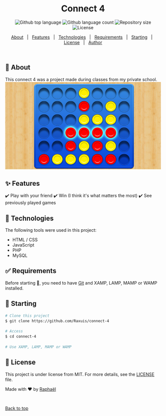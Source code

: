 <h1 align="center">Connect 4</h1>

<p align="center">
  <img alt="Github top language" src="https://img.shields.io/github/languages/top/Raxuis/connect-4?color=56BEB8">

  <img alt="Github language count" src="https://img.shields.io/github/languages/count/Raxuis/connect-4?color=56BEB8">

  <img alt="Repository size" src="https://img.shields.io/github/repo-size/Raxuis/connect-4?color=56BEB8">

  <img alt="License" src="https://img.shields.io/github/license/Raxuis/connect-4?color=56BEB8">

  <!-- <img alt="Github issues" src="https://img.shields.io/github/issues/Raxuis/connect-4?color=56BEB8" /> -->

  <!-- <img alt="Github forks" src="https://img.shields.io/github/forks/Raxuis/connect-4?color=56BEB8" /> -->

  <!-- <img alt="Github stars" src="https://img.shields.io/github/stars/Raxuis/connect-4?color=56BEB8" /> -->
</p>

<!-- Status -->

<!-- <h4 align="center"> 
	🚧  Connect 4 🚀 Under construction...  🚧
</h4> 

<hr> -->

<p align="center">
  <a href="#dart-about">About</a> &#xa0; | &#xa0; 
  <a href="#sparkles-features">Features</a> &#xa0; | &#xa0;
  <a href="#rocket-technologies">Technologies</a> &#xa0; | &#xa0;
  <a href="#white_check_mark-requirements">Requirements</a> &#xa0; | &#xa0;
  <a href="#checkered_flag-starting">Starting</a> &#xa0; | &#xa0;
  <a href="#memo-license">License</a> &#xa0; | &#xa0;
  <a href="https://github.com/Raxuis" target="_blank">Author</a>
</p>

<br>

## :dart: About ##

This connect 4 was a project made during classes from my private school.<br>
![Game cover](assets/connect-4-pic.jpeg)

## :sparkles: Features ##

:heavy_check_mark: Play with your friend
:heavy_check_mark: Win (I think it's what matters the most)
:heavy_check_mark: See previously played games

## :rocket: Technologies ##

The following tools were used in this project:

- HTML / CSS
- JavaScript
- PHP
- MySQL

## :white_check_mark: Requirements ##

Before starting :checkered_flag:, you need to have [Git](https://git-scm.com) and XAMP, LAMP, MAMP or WAMP installed.

## :checkered_flag: Starting ##

```bash
# Clone this project
$ git clone https://github.com/Raxuis/connect-4

# Access
$ cd connect-4

# Use XAMP, LAMP, MAMP or WAMP
```

## :memo: License ##

This project is under license from MIT. For more details, see the [LICENSE](LICENSE.md) file.


Made with :heart: by <a href="https://github.com/Raxuis" target="_blank">Raphaël</a>

&#xa0;

<a href="#top">Back to top</a>
